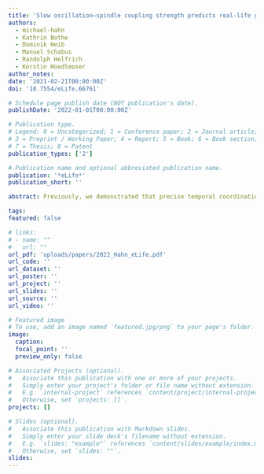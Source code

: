 ```yaml
---
title: 'Slow oscillation–spindle coupling strength predicts real-life gross-motor learning in adolescents and adults'
authors:
  - michael-hahn
  - Kathrin Bothe
  - Dominik Heib
  - Manuel Schabus
  - Randolph Helfrich
  - Kerstin Hoedlmoser
author_notes:
date: '2021-02-21T00:00:00Z'
doi: '10.7554/eLife.66761'

# Schedule page publish date (NOT publication's date).
publishDate: '2022-01-01T00:00:00Z'

# Publication type.
# Legend: 0 = Uncategorized; 1 = Conference paper; 2 = Journal article;
# 3 = Preprint / Working Paper; 4 = Report; 5 = Book; 6 = Book section;
# 7 = Thesis; 8 = Patent
publication_types: ['2']

# Publication name and optional abbreviated publication name.
publication: '*eLife*'
publication_short: ''

abstract: Previously, we demonstrated that precise temporal coordination between slow oscillations (SOs) and sleep spindles indexes declarative memory network development (Hahn et al., 2020). However, it is unclear whether these findings in the declarative memory domain also apply in the motor memory domain. Here, we compared adolescents and adults learning juggling, a real-life gross-motor task. Juggling performance was impacted by sleep and time of day effects. Critically, we found that improved task proficiency after sleep lead to an attenuation of the learning curve, suggesting a dynamic juggling learning process. We employed individualized cross-frequency coupling analyses to reduce inter- and intragroup variability of oscillatory features. Advancing our previous findings, we identified a more precise SO–spindle coupling in adults compared to adolescents. Importantly, coupling precision over motor areas predicted overnight changes in task proficiency and learning curve, indicating that SO–spindle coupling relates to the dynamic motor learning process. Our results provide first evidence that regionally specific, precisely coupled sleep oscillations support gross-motor learning.

tags:
featured: false

# links:
# - name: ""
#   url: ""
url_pdf: 'uploads/papers/2022_Hahn_eLife.pdf'
url_code: ''
url_dataset: ''
url_poster: ''
url_project: ''
url_slides: ''
url_source: ''
url_video: ''

# Featured image
# To use, add an image named `featured.jpg/png` to your page's folder.
image:
  caption:
  focal_point: ''
  preview_only: false

# Associated Projects (optional).
#   Associate this publication with one or more of your projects.
#   Simply enter your project's folder or file name without extension.
#   E.g. `internal-project` references `content/project/internal-project/index.md`.
#   Otherwise, set `projects: []`.
projects: []

# Slides (optional).
#   Associate this publication with Markdown slides.
#   Simply enter your slide deck's filename without extension.
#   E.g. `slides: "example"` references `content/slides/example/index.md`.
#   Otherwise, set `slides: ""`.
slides:
---
```


